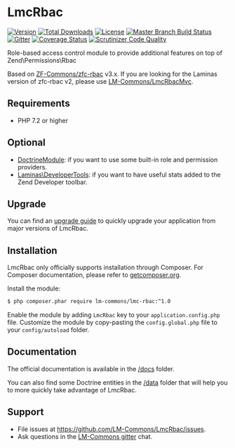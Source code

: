 # LmcRbac

[![Version](https://poser.pugx.org/lm-commons/lmc-rbac/v)](https://packagist.org/packages/lm-commons/lmc-rbac)
[![Total Downloads](https://poser.pugx.org/lm-commons/lmc-rbac/downloads)](//packagist.org/packages/lm-commons/lmc-rbac)
[![License](https://poser.pugx.org/lm-commons/lmc-rbac/license)](https://packagist.org/packages/lm-commons/lmc-rbac)
[![Master Branch Build Status](https://travis-ci.com/LM-Commons/LmcRbac.svg?branch=master)](http://travis-ci.org/LM-Commons/LmcRbac)
[![Gitter](https://badges.gitter.im/Lm-Commons/community.svg)](https://gitter.im/LmCommons/community?utm_source=badge&utm_medium=badge&utm_campaign=pr-badge)
[![Coverage Status](https://coveralls.io/repos/github/LM-Commons/LmcRbac/badge.svg?branch=master)](https://coveralls.io/github/LM-Commons/LmcRbac?branch=master)
[![Scrutinizer Code Quality](https://scrutinizer-ci.com/g/LM-Commons/LmcRbac/badges/quality-score.png?b=master)](https://scrutinizer-ci.com/g/LM-Commons/LmcRbac/?branch=master)

Role-based access control module to provide additional features on top of Zend\Permissions\Rbac

Based on [ZF-Commons/zfc-rbac](https://github.com/ZF-Commons/zfc-rbac) v3.x. If you are looking for the Laminas version
of zfc-rbac v2, please use [LM-Commons/LmcRbacMvc](https://github.com/LM-Commons/LmcRbacMvc).

## Requirements

- PHP 7.2 or higher

## Optional

- [DoctrineModule](https://github.com/doctrine/DoctrineModule): if you want to use some built-in role and permission providers.
- [Laminas\DeveloperTools](https://github.com/zendframework/Laminas\DeveloperTools): if you want to have useful stats added to
the Zend Developer toolbar.

## Upgrade

You can find an [upgrade guide](UPGRADE.md) to quickly upgrade your application from major versions of LmcRbac.

## Installation

LmcRbac only officially supports installation through Composer. For Composer documentation, please refer to
[getcomposer.org](http://getcomposer.org/).

Install the module:

```sh
$ php composer.phar require lm-commons/lmc-rbac:^1.0
```

Enable the module by adding `LmcRbac` key to your `application.config.php` file. Customize the module by copy-pasting
the `config.global.php` file to your `config/autoload` folder.

## Documentation

The official documentation is available in the [/docs](docs/) folder.

You can also find some Doctrine entities in the [/data](data/) folder that will help you to more quickly take advantage
of LmcRbac.

## Support

- File issues at https://github.com/LM-Commons/LmcRbac/issues.
- Ask questions in the [LM-Commons gitter](https://gitter.im/Lm-Commons/community) chat.
